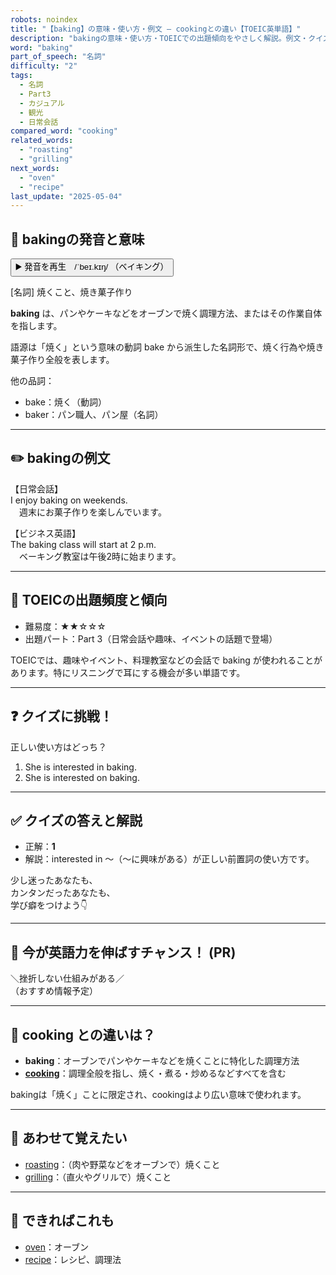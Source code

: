 ```yaml
---
robots: noindex
title: "【baking】の意味・使い方・例文 ― cookingとの違い【TOEIC英単語】"
description: "bakingの意味・使い方・TOEICでの出題傾向をやさしく解説。例文・クイズ付きでcookingとの違いもわかりやすく学べます。"
word: "baking"
part_of_speech: "名詞"
difficulty: "2"
tags:
  - 名詞
  - Part3
  - カジュアル
  - 観光
  - 日常会話
compared_word: "cooking"
related_words:
  - "roasting"
  - "grilling"
next_words:
  - "oven"
  - "recipe"
last_update: "2025-05-04"
---
```


## 🔰 bakingの発音と意味

<button class="play-audio" onclick="playTTS('baking')">
  <span class="play-audio-main">
    ▶️ 発音を再生　/ˈbeɪ.kɪŋ/
  </span>
  <span class="play-audio-sub">
    （ベイキング）
  </span>
</button>

[名詞] 焼くこと、焼き菓子作り

**baking** は、パンやケーキなどをオーブンで焼く調理方法、またはその作業自体を指します。

語源は「焼く」という意味の動詞 bake から派生した名詞形で、焼く行為や焼き菓子作り全般を表します。

他の品詞：  
- bake：焼く（動詞）
- baker：パン職人、パン屋（名詞）

---

## ✏️ bakingの例文

【日常会話】  
I enjoy baking on weekends.  
　週末にお菓子作りを楽しんでいます。

【ビジネス英語】  
The baking class will start at 2 p.m.  
　ベーキング教室は午後2時に始まります。

---

## 🎯 TOEICの出題頻度と傾向

- 難易度：★★☆☆☆
- 出題パート：Part 3（日常会話や趣味、イベントの話題で登場）

TOEICでは、趣味やイベント、料理教室などの会話で baking が使われることがあります。特にリスニングで耳にする機会が多い単語です。

---

## ❓ クイズに挑戦！

正しい使い方はどっち？

1. She is interested in baking.  
2. She is interested on baking.

---

## ✅ クイズの答えと解説

- 正解：**1**
- 解説：interested in ～（～に興味がある）が正しい前置詞の使い方です。

少し迷ったあなたも、  
カンタンだったあなたも、  
学び癖をつけよう👇️

---

## 🚀 今が英語力を伸ばすチャンス！ (PR)

<div class="info-center">
＼挫折しない仕組みがある／<br>  
（おすすめ情報予定）
</div>

---

## 🤔  cooking との違いは？

- **baking**：オーブンでパンやケーキなどを焼くことに特化した調理方法
- **[cooking](/cooking)**：調理全般を指し、焼く・煮る・炒めるなどすべてを含む

bakingは「焼く」ことに限定され、cookingはより広い意味で使われます。

---

## 🧩 あわせて覚えたい

- [roasting](/roasting)：（肉や野菜などをオーブンで）焼くこと
- [grilling](/grilling)：（直火やグリルで）焼くこと

---

## 📖 できればこれも

- [oven](/oven)：オーブン
- [recipe](/recipe)：レシピ、調理法

<!-- cvid: aid28_bid35 -->
